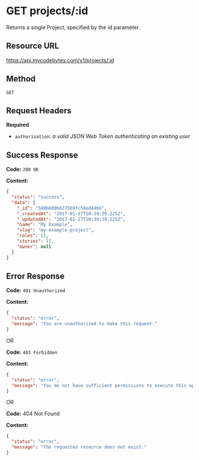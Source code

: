 # GET projects/:id

Returns a single Project, specified by the id parameter.

## Resource URL

<https://api.mycodebytes.com/v1/projects/:id>

## Method

`GET`

## Request Headers

**Required**

*   `authorization`: *a valid JSON Web Token authenticating an existing user*

## Success Response

**Code:** `200 OK`

**Content:**

```json
{
  "status": "success",
  "data": {
    "_id": "588bb00b627569fc58ed44b6",
    "_createdAt": "2017-01-27T20:39:39.225Z",
    "_updatedAt": "2017-01-27T20:39:39.225Z",
    "name": "My Example",
    "slug": "my-example-project",
    "roles": [],
    "stories": [],
    "owner": null
  }
}
```

## Error Response

**Code:** `401 Unauthorized`

**Content:**

```json
{
  "status": "error",
  "message": "You are unauthorized to make this request."
}
```

OR

**Code:** `403 Forbidden`

**Content:**

```json
{
  "status": "error",
  "message": "You do not have sufficient permissions to execute this operation."
}
```

OR

**Code:** 404 Not Found

**Content:**

```json
{
  "status": "error",
  "message": "The requested resource does not exist."
}
```
